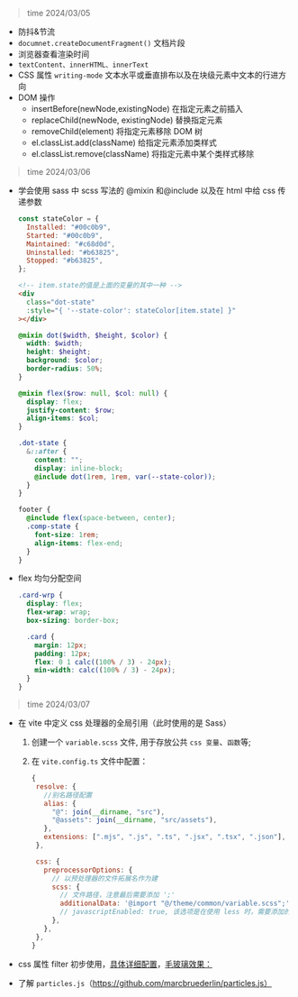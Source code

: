 > time 2024/03/05

- 防抖&节流
- `documnet.createDocumentFragment()` 文档片段
- 浏览器查看渲染时间
- `textContent、innerHTML、innerText`
- CSS 属性 `writing-mode` 文本水平或垂直排布以及在块级元素中文本的行进方向
- DOM 操作
  - insertBefore(newNode,existingNode) 在指定元素之前插入
  - replaceChild(newNode, existingNode) 替换指定元素
  - removeChild(element) 将指定元素移除 DOM 树
  - el.classList.add(className) 给指定元素添加类样式
  - el.classList.remove(className) 将指定元素中某个类样式移除

> time 2024/03/06

- 学会使用 sass 中 scss 写法的 @mixin 和@include 以及在 html 中给 css 传递参数

  ```js
  const stateColor = {
    Installed: "#00c0b9",
    Started: "#00c0b9",
    Maintained: "#c68d0d",
    Uninstalled: "#b63825",
    Stopped: "#b63825",
  };
  ```

  ```html
  <!-- item.state的值是上面的变量的其中一种 -->
  <div
    class="dot-state"
    :style="{ '--state-color': stateColor[item.state] }"
  ></div>
  ```

  ```scss
  @mixin dot($width, $height, $color) {
    width: $width;
    height: $height;
    background: $color;
    border-radius: 50%;
  }

  @mixin flex($row: null, $col: null) {
    display: flex;
    justify-content: $row;
    align-items: $col;
  }

  .dot-state {
    &::after {
      content: "";
      display: inline-block;
      @include dot(1rem, 1rem, var(--state-color));
    }
  }

  footer {
    @include flex(space-between, center);
    .comp-state {
      font-size: 1rem;
      align-items: flex-end;
    }
  }
  ```

- flex 均匀分配空间

  ```scss
  .card-wrp {
    display: flex;
    flex-wrap: wrap;
    box-sizing: border-box;

    .card {
      margin: 12px;
      padding: 12px;
      flex: 0 1 calc((100% / 3) - 24px);
      min-width: calc((100% / 3) - 24px);
    }
  }
  ```

> time 2024/03/07

- 在 vite 中定义 css 处理器的全局引用（此时使用的是 Sass）

  1. 创建一个 `variable.scss` 文件, 用于存放公共 `css 变量`、`函数`等;
  2. 在 `vite.config.ts` 文件中配置：

     ```js
     {
      resolve: {
        //别名路径配置
        alias: {
          "@": join(__dirname, "src"),
          "@assets": join(__dirname, "src/assets"),
        },
        extensions: [".mjs", ".js", ".ts", ".jsx", ".tsx", ".json"], // 导入时想要省略的扩展名列表; 现在配置的是默认的
      },

      css: {
        preprocessorOptions: {
          // 以预处理器的文件拓展名作为建
          scss: {
            // 文件路径，注意最后需要添加 ';'
            additionalData: '@import "@/theme/common/variable.scss";',
            // javascriptEnabled: true, 该选项是在使用 less 时，需要添加的 【https://dev.to/lico/issues-that-i-encountered-and-how-to-deal-with-them-while-migrating-from-cra-to-vite-51pg】
          },
        },
      },
     }
     ```

- css 属性 filter 初步使用，[具体详细配置](https://dev.to/suprabhasupi/css-filter-32m7)，[毛玻璃效果：](https://glassgenerator.netlify.app/#)

- 了解 `particles.js`（https://github.com/marcbruederlin/particles.js）
